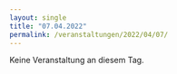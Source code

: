 ```yaml
---
layout: single
title: "07.04.2022"
permalink: /veranstaltungen/2022/04/07/
---
```


Keine Veranstaltung an diesem Tag.
